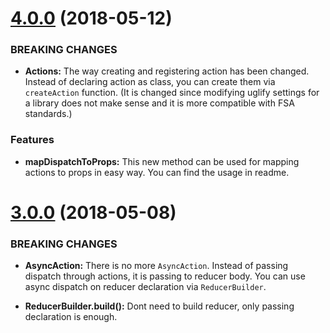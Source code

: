 # [4.0.0](https://github.com/cimdalli/redux-ts/compare/4.0.0...3.0.0) (2018-05-12)

### BREAKING CHANGES

* **Actions:** The way creating and registering action has been changed. Instead of declaring action as class, you can create them via `createAction` function. (It is changed since modifying uglify settings for a library does not make sense and it is more compatible with FSA standards.)

### Features

* **mapDispatchToProps:** This new method can be used for mapping actions to props in easy way. You can find the usage in readme.

# [3.0.0](https://github.com/cimdalli/redux-ts/compare/3.0.0...2.6.0) (2018-05-08)

### BREAKING CHANGES

* **AsyncAction:** There is no more `AsyncAction`. Instead of passing dispatch through actions, it is passing to reducer body. You can use async dispatch on reducer declaration via `ReducerBuilder`.

* **ReducerBuilder.build():** Dont need to build reducer, only passing declaration is enough.
